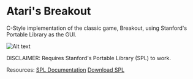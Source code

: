 # Atari's Breakout
C-Style implementation of the classic game, Breakout, using Stanford's Portable Library as the GUI.

   ![Alt text](https://cloud.githubusercontent.com/assets/13319677/9101774/ec1bd416-3bb8-11e5-8fd5-9aa87b4c9515.gif "Atari's Breakout")

DISCLAIMER: Requires Stanford's Portable Library (SPL) to work.

Resources: 
[SPL Documentation](http://cs.stanford.edu/people/eroberts/papers/ITiCSE-2013/PortableGraphicsLibrary.pdf)
[Download SPL](http://stanford.edu/~stepp/cppdoc/)
